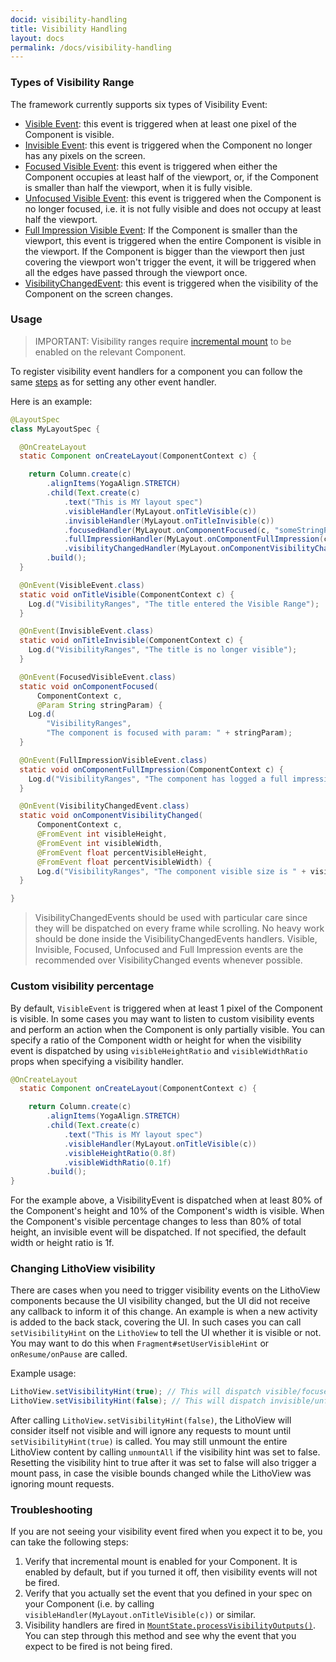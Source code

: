 ```yaml
---
docid: visibility-handling
title: Visibility Handling
layout: docs
permalink: /docs/visibility-handling
---
```


### Types of Visibility Range

The framework currently supports six types of Visibility Event:

- [Visible Event](/javadoc/com/facebook/litho/VisibleEvent): this event is triggered when at least one pixel of the Component is visible.
- [Invisible Event](/javadoc/com/facebook/litho/InvisibleEvent): this event is triggered when the Component no longer has any pixels on the screen.
- [Focused Visible Event](/javadoc/com/facebook/litho/FocusedVisibleEvent): this event is triggered when either the Component occupies at least half of the viewport, or, if the Component is smaller than half the viewport, when it is fully visible.
- [Unfocused Visible Event](/javadoc/com/facebook/litho/UnfocusedVisibleEvent): this event is triggered when the Component is no longer focused, i.e. it is not fully visible and does not occupy at least half the viewport.
- [Full Impression Visible Event](/javadoc/com/facebook/litho/FullImpressionVisibleEvent): If the Component is smaller than the viewport, this event is triggered when the entire Component is visible in the viewport. If the Component is bigger than the viewport then just covering the viewport won't trigger the event, it will be triggered when all the edges have passed through the viewport once.
- [VisibilityChangedEvent](/javadoc/com/facebook/litho/VisibilityChangedEvent): this event is triggered when the visibility of the Component on the screen changes.

### Usage

> IMPORTANT: Visibility ranges require [incremental mount](/docs/inc-mount#manual-incremental-mount) to be enabled on the relevant Component.

To register visibility event handlers for a component you can follow the same [steps](/docs/events-overview) as for setting any other event handler. 

Here is an example:

```java
@LayoutSpec
class MyLayoutSpec {

  @OnCreateLayout
  static Component onCreateLayout(ComponentContext c) {

    return Column.create(c)
        .alignItems(YogaAlign.STRETCH)
        .child(Text.create(c)
            .text("This is MY layout spec")
            .visibleHandler(MyLayout.onTitleVisible(c))
            .invisibleHandler(MyLayout.onTitleInvisible(c))
            .focusedHandler(MyLayout.onComponentFocused(c, "someStringParam"))
            .fullImpressionHandler(MyLayout.onComponentFullImpression(c)))
            .visibilityChangedHandler(MyLayout.onComponentVisibilityChanged(c))
        .build();
  }

  @OnEvent(VisibleEvent.class)
  static void onTitleVisible(ComponentContext c) {
    Log.d("VisibilityRanges", "The title entered the Visible Range");
  }

  @OnEvent(InvisibleEvent.class)
  static void onTitleInvisible(ComponentContext c) {
    Log.d("VisibilityRanges", "The title is no longer visible");
  }

  @OnEvent(FocusedVisibleEvent.class)
  static void onComponentFocused(
      ComponentContext c,
      @Param String stringParam) {
    Log.d(
        "VisibilityRanges",
        "The component is focused with param: " + stringParam);
  }

  @OnEvent(FullImpressionVisibleEvent.class)
  static void onComponentFullImpression(ComponentContext c) {
    Log.d("VisibilityRanges", "The component has logged a full impression");
  }

  @OnEvent(VisibilityChangedEvent.class)
  static void onComponentVisibilityChanged(
      ComponentContext c,
      @FromEvent int visibleHeight,
      @FromEvent int visibleWidth,
      @FromEvent float percentVisibleHeight,
      @FromEvent float percentVisibleWidth) {
      Log.d("VisibilityRanges", "The component visible size is " + visibleHeight + "h" + visibleWidth + "w");
  }

}
```
> VisibilityChangedEvents should be used with particular care since they will be dispatched on every frame while scrolling. No heavy work should be done inside the VisibilityChangedEvents handlers. Visible, Invisible, Focused, Unfocused and Full Impression events are the recommended over VisibilityChanged events whenever possible.

### Custom visibility percentage
By default, `VisibleEvent` is triggered when at least 1 pixel of the Component is visible. In some cases you may want to listen to custom visibility events and perform an action when the Component is only partially visible.
You can specify a ratio of the Component width or height for when the visibility event is dispatched by using `visibleHeightRatio` and `visibleWidthRatio` props when specifying a visibility handler.

```java
@OnCreateLayout
  static Component onCreateLayout(ComponentContext c) {

    return Column.create(c)
        .alignItems(YogaAlign.STRETCH)
        .child(Text.create(c)
            .text("This is MY layout spec")
            .visibleHandler(MyLayout.onTitleVisible(c))
            .visibleHeightRatio(0.8f)
            .visibleWidthRatio(0.1f)
        .build();
}
```
For the example above, a VisibilityEvent is dispatched when at least 80% of the Component's height and 10% of the Component's width is visible.
When the Component's visible percentage changes to less than 80% of total height, an invisible event will be dispatched.
If not specified, the default width or height ratio is 1f.

### Changing LithoView visibility
There are cases when you need to trigger visibility events on the LithoView components because the UI visibility changed, but the UI did not receive any callback to inform it of this change. An example is when a new activity is added to the back stack, covering the UI. In such cases you can call `setVisibilityHint` on the `LithoView` to tell the UI whether it is visible or not. You may want to do this when `Fragment#setUserVisibleHint` or `onResume/onPause` are called.

Example usage:
```java
LithoView.setVisibilityHint(true); // This will dispatch visible/focused events as necessary on all components inside this LithoView
LithoView.setVisibilityHint(false); // This will dispatch invisible/unfocused events as necessary on all components inside this LithoView
```

After calling `LithoView.setVisibilityHint(false)`, the LithoView will consider itself not visible and will ignore any requests to mount until `setVisibilityHint(true)` is called.
You may still unmount the entire LithoView content by calling `unmountAll` if the visibility hint was set to false.
Resetting the visibility hint to true after it was set to false will also trigger a mount pass, in case the visible bounds changed while the LithoView was ignoring mount requests.

### Troubleshooting
If you are not seeing your visibility event fired when you expect it to be, you can take the following steps: 
1. Verify that incremental mount is enabled for your Component. It is enabled by default, but if you turned it off, then visibility events will not be fired. 
2. Verify that you actually set the event that you defined in your spec on your Component (i.e. by calling `visibleHandler(MyLayout.onTitleVisible(c))` or similar. 
3. Visibility handlers are fired in [`MountState.processVisibilityOutputs()`](https://github.com/facebook/litho/blob/master/litho-core/src/main/java/com/facebook/litho/MountState.java#L489:L657). You can step through this method and see why the event that you expect to be fired is not being fired. 
